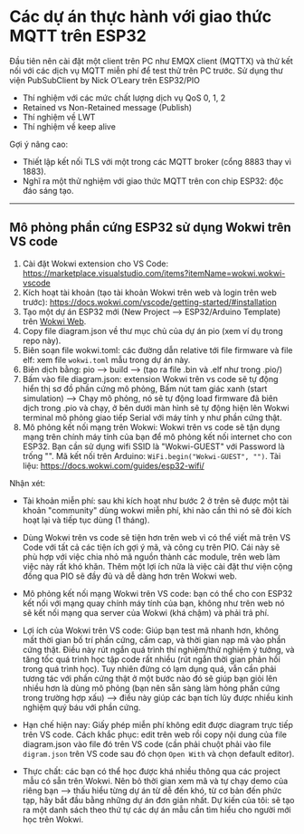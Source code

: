# Các dự án thực hành với giao thức MQTT trên ESP32

Đầu tiên nên cài đặt một client trên PC như EMQX client (MQTTX) và thử kết nối với các dịch vụ MQTT miễn phí để test thử trên PC trước.
Sử dụng thư viện PubSubClient by Nick O’Leary trên ESP32/PIO 

- Thí nghiệm với các mức chất lượng dịch vụ QoS 0, 1, 2 
- Retained vs Non-Retained message (Publish)
- Thí nghiệm về LWT 
- Thí nghiệm về keep alive 

Gợi ý nâng cao:
- Thiết lập kết nối TLS với một trong các MQTT broker (cổng 8883 thay vì 1883). 
- Nghĩ ra một thử nghiệm với giao thức MQTT trên con chip ESP32: độc đáo sáng tạo. 

---

## Mô phỏng phần cứng ESP32 sử dụng Wokwi trên VS code

1. Cài đặt Wokwi extension cho VS Code: https://marketplace.visualstudio.com/items?itemName=wokwi.wokwi-vscode 
2. Kích hoạt tài khoản (tạo tài khoản Wokwi trên web và login trên web trước): https://docs.wokwi.com/vscode/getting-started/#installation 
3. Tạo một dự án ESP32 mới (New Project --> ESP32/Arduino Template) trên [Wokwi Web](https://wokwi.com/projects/new).
4. Copy file diagram.json về thư mục chủ của dự án pio (xem ví dụ trong repo này). 
5. Biên soạn file wokwi.toml: các đường dẫn relative tới file firmware và file elf: xem file `wokwi.toml` mẫu trong dự án này. 
6. Biên dịch bằng: pio --> build --> (tạo ra file .bin và .elf như trong .pio/)
7. Bấm vào file diagram.json: extension Wokwi trên vs code sẽ tự động hiển thị sơ đồ phần cứng mô phỏng, Bấm nút tam giác xanh (start simulation) --> Chạy mô phỏng, nó sẽ tự động load firmware đã biên dịch trong .pio và chạy, ở bên dưới màn hình sẽ tự động hiện lên Wokwi terminal mô phỏng giao tiếp Serial với máy tính y như phần cứng thật. 
8. Mô phỏng kết nối mạng trên Wokwi: Wokwi trên vs code sẽ tận dụng mạng trên chính máy tính của bạn để mô phỏng kết nối internet cho con ESP32. Bạn cần sử dụng wifi SSID là "Wokwi-GUEST" với Password là trống "". Mã kết nối trên Arduino: `WiFi.begin("Wokwi-GUEST", "")`. Tài liệu: https://docs.wokwi.com/guides/esp32-wifi/ 

Nhận xét: 
- Tài khoản miễn phí: sau khi kích hoạt như bước 2 ở trên sẽ được một tài khoản "community" dùng wokwi miễn phí, khi nào cần thì nó sẽ đòi kích hoạt lại và tiếp tục dùng (1 tháng). 
- Dùng Wokwi trên vs code sẽ tiện hơn trên web vì có thể viết mã trên VS Code với tất cả các tiện ích gợi ý mã, và công cụ trên PIO. Cái này sẽ phù hợp với việc chia nhỏ mã nguồn thành các module, trên web làm việc này rất khó khăn. Thêm một lợi ích nữa là việc cài đặt thư viện cộng đồng qua PIO sẽ đầy đủ và dễ dàng hơn trên Wokwi web.
- Mô phỏng kết nối mạng Wokwi trên VS code: bạn có thể cho con ESP32 kết nối với mạng quay chính máy tính của bạn, không như trên web nó sẽ kết nối mạng qua server của Wokwi (khá chậm) và phải trả phí. 
- Lợi ích của Wokwi trên VS code: Giúp bạn test mã nhanh hơn, không mất thời gian bố trí phần cứng, cắm cap, và thời gian nạp mã vào phần cứng thật. Điều này rút ngắn quá trình thí nghiệm/thử nghiệm ý tưởng, và tăng tốc quá trình học tập code rất nhiều (rút ngắn thời gian phản hồi trong quá trình học). Tuy nhiên đừng có lạm dụng quá, vẫn cần phải tương tác với phần cứng thật ở một bước nào đó sẽ giúp bạn giỏi lên nhiều hơn là dùng mô phỏng (bạn nên sẵn sàng làm hỏng phần cứng trong trường hợp xấu) --> điều này giúp các bạn tích lũy được nhiều kinh nghiệm quý báu với phần cứng. 
- Hạn chế hiện nay: Giấy phép miễn phí không edit được diagram trực tiếp trên VS code. Cách khắc phục: edit trên web rồi copy nội dung của file diagram.json vào file đó trên VS code (cần phải chuột phải vào file `digram.json` trên VS code sau đó chọn `Open With` và chọn default editor).

- Thực chất: các bạn có thể học được khá nhiều thông qua các project mẫu có sẵn trên Wokwi. Nên bỏ thời gian xem mã và tự chạy demo của riêng bạn --> thấu hiểu từng dự án từ dễ đến khó, từ cơ bản đến phức tạp, hãy bắt đầu bằng những dự án đơn giản nhất. Dự kiến của tôi: sẽ tạo ra một danh sách theo thứ tự các dự án mẫu cần tìm hiểu cho người mới học trên Wokwi.


